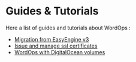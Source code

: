 # Guides & Tutorials

Here a list of guides and tutorials about WordOps :

- [Migration from EasyEngine v3](guides/migration-from-easyengine.md)
- [Issue and manage ssl certificates](guides/manage-ssl-certificates.md)
- [WordOps with DigitalOcean volumes](guides/wordops-with-digitalocean-volume.md)
